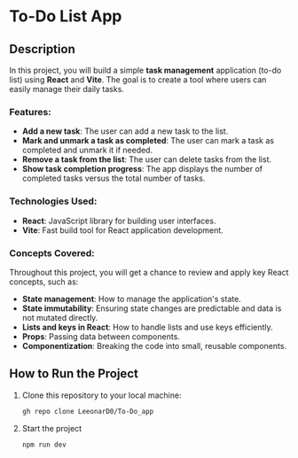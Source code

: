 # To-Do List App

## Description

In this project, you will build a simple **task management** application (to-do list) using **React** and **Vite**. The goal is to create a tool where users can easily manage their daily tasks.

### Features:
- **Add a new task**: The user can add a new task to the list.
- **Mark and unmark a task as completed**: The user can mark a task as completed and unmark it if needed.
- **Remove a task from the list**: The user can delete tasks from the list.
- **Show task completion progress**: The app displays the number of completed tasks versus the total number of tasks.

### Technologies Used:
- **React**: JavaScript library for building user interfaces.
- **Vite**: Fast build tool for React application development.

### Concepts Covered:
Throughout this project, you will get a chance to review and apply key React concepts, such as:
- **State management**: How to manage the application's state.
- **State immutability**: Ensuring state changes are predictable and data is not mutated directly.
- **Lists and keys in React**: How to handle lists and use keys efficiently.
- **Props**: Passing data between components.
- **Componentization**: Breaking the code into small, reusable components.

## How to Run the Project

1. Clone this repository to your local machine:
   ```bash
   gh repo clone LeeonarD0/To-Do_app

2. Start the project
   ```bash
   npm run dev
